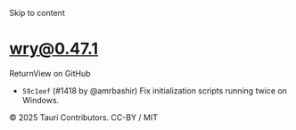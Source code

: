 Skip to content
# wry@0.47.1
ReturnView on GitHub
  * `59c1eef` (#1418 by @amrbashir) Fix initialization scripts running twice on Windows.


© 2025 Tauri Contributors. CC-BY / MIT
